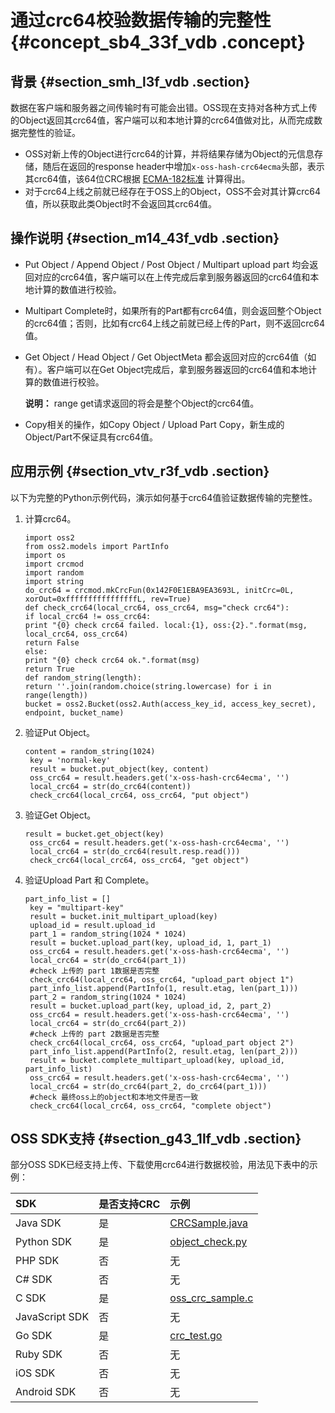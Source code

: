 # 通过crc64校验数据传输的完整性 {#concept_sb4_33f_vdb .concept}

## 背景 {#section_smh_l3f_vdb .section}

数据在客户端和服务器之间传输时有可能会出错。OSS现在支持对各种方式上传的Object返回其crc64值，客户端可以和本地计算的crc64值做对比，从而完成数据完整性的验证。

-   OSS对新上传的Object进行crc64的计算，并将结果存储为Object的元信息存储，随后在返回的response header中增加`x-oss-hash-crc64ecma`头部，表示其crc64值，该64位CRC根据 [ECMA-182标准](http://www.ecma-international.org/publications/standards/Ecma-182.htm) 计算得出。
-   对于crc64上线之前就已经存在于OSS上的Object，OSS不会对其计算crc64值，所以获取此类Object时不会返回其crc64值。

## 操作说明 {#section_m14_43f_vdb .section}

-   Put Object / Append Object / Post Object / Multipart upload part 均会返回对应的crc64值，客户端可以在上传完成后拿到服务器返回的crc64值和本地计算的数值进行校验。

-   Multipart Complete时，如果所有的Part都有crc64值，则会返回整个Object的crc64值；否则，比如有crc64上线之前就已经上传的Part，则不返回crc64值。

-   Get Object / Head Object / Get ObjectMeta 都会返回对应的crc64值（如有）。客户端可以在Get Object完成后，拿到服务器返回的crc64值和本地计算的数值进行校验。

    **说明：** range get请求返回的将会是整个Object的crc64值。

-   Copy相关的操作，如Copy Object / Upload Part Copy，新生成的Object/Part不保证具有crc64值。

## 应用示例 {#section_vtv_r3f_vdb .section}

以下为完整的Python示例代码，演示如何基于crc64值验证数据传输的完整性。

1.  计算crc64。

    ```
    import oss2
    from oss2.models import PartInfo
    import os
    import crcmod
    import random
    import string
    do_crc64 = crcmod.mkCrcFun(0x142F0E1EBA9EA3693L, initCrc=0L, xorOut=0xffffffffffffffffL, rev=True)
    def check_crc64(local_crc64, oss_crc64, msg="check crc64"):
    if local_crc64 != oss_crc64:
    print "{0} check crc64 failed. local:{1}, oss:{2}.".format(msg, local_crc64, oss_crc64)
    return False
    else:
    print "{0} check crc64 ok.".format(msg)
    return True
    def random_string(length):
    return ''.join(random.choice(string.lowercase) for i in range(length))
    bucket = oss2.Bucket(oss2.Auth(access_key_id, access_key_secret), endpoint, bucket_name)
    ```

2.  验证Put Object。

    ```
    content = random_string(1024)
     key = 'normal-key'
     result = bucket.put_object(key, content)
     oss_crc64 = result.headers.get('x-oss-hash-crc64ecma', '')
     local_crc64 = str(do_crc64(content))
     check_crc64(local_crc64, oss_crc64, "put object")
    ```

3.  验证Get Object。

    ```
    result = bucket.get_object(key)
     oss_crc64 = result.headers.get('x-oss-hash-crc64ecma', '')
     local_crc64 = str(do_crc64(result.resp.read()))
     check_crc64(local_crc64, oss_crc64, "get object")
    ```

4.  验证Upload Part 和 Complete。

    ```
    part_info_list = []
     key = "multipart-key"
     result = bucket.init_multipart_upload(key)
     upload_id = result.upload_id
     part_1 = random_string(1024 * 1024)
     result = bucket.upload_part(key, upload_id, 1, part_1)
     oss_crc64 = result.headers.get('x-oss-hash-crc64ecma', '')
     local_crc64 = str(do_crc64(part_1))
     #check 上传的 part 1数据是否完整
     check_crc64(local_crc64, oss_crc64, "upload_part object 1")
     part_info_list.append(PartInfo(1, result.etag, len(part_1)))
     part_2 = random_string(1024 * 1024)
     result = bucket.upload_part(key, upload_id, 2, part_2)
     oss_crc64 = result.headers.get('x-oss-hash-crc64ecma', '')
     local_crc64 = str(do_crc64(part_2))
     #check 上传的 part 2数据是否完整
     check_crc64(local_crc64, oss_crc64, "upload_part object 2")
     part_info_list.append(PartInfo(2, result.etag, len(part_2)))
     result = bucket.complete_multipart_upload(key, upload_id, part_info_list)
     oss_crc64 = result.headers.get('x-oss-hash-crc64ecma', '')
     local_crc64 = str(do_crc64(part_2, do_crc64(part_1)))
     #check 最终oss上的object和本地文件是否一致
     check_crc64(local_crc64, oss_crc64, "complete object")
    ```


## OSS SDK支持 {#section_g43_1lf_vdb .section}

部分OSS SDK已经支持上传、下载使用crc64进行数据校验，用法见下表中的示例：

|SDK|是否支持CRC|示例|
|:--|:------|:-|
|Java SDK|是|[CRCSample.java](https://github.com/aliyun/aliyun-oss-java-sdk/blob/master/src/samples/CRCSample.java)|
|Python SDK|是|[object\_check.py](https://github.com/aliyun/aliyun-oss-python-sdk/blob/master/examples/object_check.py)|
|PHP SDK|否|无|
|C\# SDK|否|无|
|C SDK|是|[oss\_crc\_sample.c](https://github.com/aliyun/aliyun-oss-c-sdk/blob/master/oss_c_sdk_sample/oss_crc_sample.c)|
|JavaScript SDK|否|无|
|Go SDK|是|[crc\_test.go](https://github.com/aliyun/aliyun-oss-go-sdk/blob/master/oss/crc_test.go)|
|Ruby SDK|否|无|
|iOS SDK|否|无|
|Android SDK|否|无　|

